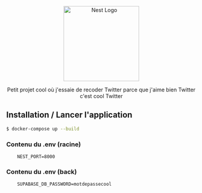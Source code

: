 <p align="center">
  <a href="http://nestjs.com/" target="blank"><img src="https://nestjs.com/img/logo-small.svg" width="200" alt="Nest Logo" /></a>
</p>

[circleci-image]: https://img.shields.io/circleci/build/github/nestjs/nest/master?token=abc123def456
[circleci-url]: https://circleci.com/gh/nestjs/nest

  <p align="center">Petit projet cool où j'essaie de recoder Twitter parce que j'aime bien Twitter c'est cool Twitter</p>
  <!--[![Backers on Open Collective](https://opencollective.com/nest/backers/badge.svg)](https://opencollective.com/nest#backer)
  [![Sponsors on Open Collective](https://opencollective.com/nest/sponsors/badge.svg)](https://opencollective.com/nest#sponsor)-->

## Installation / Lancer l'application

```bash
$ docker-compose up --build
```

### Contenu du .env (racine)

```
    NEST_PORT=8000
```

### Contenu du .env (back)
```
    SUPABASE_DB_PASSWORD=motdepassecool
```